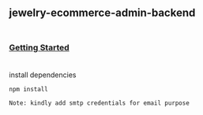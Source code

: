 ## **jewelry-ecommerce-admin-backend** <br/><br/>

### **<ins>Getting Started</ins>** <br/><br/>

install dependencies

```script
npm install
```

```
Note: kindly add smtp credentials for email purpose
```